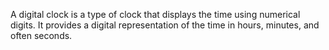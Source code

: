 A digital clock is a type of clock that displays the time using numerical digits. 
It provides a digital representation of the time in hours, minutes, and often seconds.
